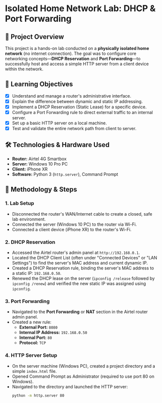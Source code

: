 # Isolated Home Network Lab: DHCP & Port Forwarding

## 📖 Project Overview

This project is a hands-on lab conducted on a **physically isolated home network** (no internet connection). The goal was to configure core networking concepts—**DHCP Reservation** and **Port Forwarding**—to successfully host and access a simple HTTP server from a client device within the network.

## 🎯 Learning Objectives

- [x] Understand and manage a router's administrative interface.
- [x] Explain the difference between dynamic and static IP addressing.
- [x] Implement a DHCP Reservation (Static Lease) for a specific device.
- [x] Configure a Port Forwarding rule to direct external traffic to an internal server.
- [x] Set up a basic HTTP server on a local machine.
- [x] Test and validate the entire network path from client to server.

## 🛠️ Technologies & Hardware Used

- **Router:** Airtel 4G Smartbox
- **Server:** Windows 10 Pro PC
- **Client:** iPhone XR
- **Software:** Python 3 (`http.server`), Command Prompt

## 🔧 Methodology & Steps

### 1. Lab Setup
- Disconnected the router's WAN/Internet cable to create a closed, safe lab environment.
- Connected the server (Windows 10 PC) to the router via Wi-Fi.
- Connected a client device (iPhone XR) to the router's Wi-Fi.

### 2. DHCP Reservation
- Accessed the Airtel router's admin panel at `http://192.168.0.1`.
- Located the DHCP Client List (often under "Connected Devices" or "LAN Settings") to find the server's MAC address and current dynamic IP.
- Created a DHCP Reservation rule, binding the server's MAC address to a static IP: `192.168.0.50`.
- Renewed the DHCP lease on the server (`ipconfig /release` followed by `ipconfig /renew`) and verified the new static IP was assigned using `ipconfig`.

### 3. Port Forwarding
- Navigated to the **Port Forwarding** or **NAT** section in the Airtel router admin panel.
- Created a new rule:
  - **External Port:** `8080`
  - **Internal IP Address:** `192.168.0.50`
  - **Internal Port:** `80`
  - **Protocol:** `TCP`

### 4. HTTP Server Setup
- On the server machine (Windows PC), created a project directory and a simple `index.html` file.
- Opened Command Prompt as Administrator (required to use port 80 on Windows).
- Navigated to the directory and launched the HTTP server:
  ```bash
  python -m http.server 80
